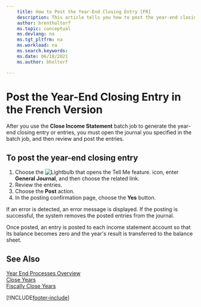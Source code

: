 ```yaml
---
    title: How to Post the Year-End Closing Entry [FR]
    description: This article tells you how to post the year-end closing entries after you use the Close Income Statement batch job.
    author: brentholtorf
    ms.topic: conceptual
    ms.devlang: na
    ms.tgt_pltfrm: na
    ms.workload: na
    ms.search.keywords:
    ms.date: 06/18/2021
    ms.author: bholtorf

---
```

# Post the Year-End Closing Entry in the French Version

After you use the **Close Income Statement** batch job to generate the year-end closing entry or entries, you must open the journal you specified in the batch job, and then review and post the entries.  

## To post the year-end closing entry  

1. Choose the ![Lightbulb that opens the Tell Me feature.](../../media/ui-search/search_small.png "Tell me what you want to do") icon, enter **General Journal**, and then choose the related link.  
2. Review the entries.  
3. Choose the **Post** action.  
4. In the posting confirmation page, choose the **Yes** button.  

If an error is detected, an error message is displayed. If the posting is successful, the system removes the posted entries from the journal.  

Once posted, an entry is posted to each income statement account so that its balance becomes zero and the year's result is transferred to the balance sheet.  

## See Also

[Year End Processes Overview](year-end-processes-overview.md)   
[Close Years](how-to-close-years.md)   
[Fiscally Close Years](how-to-fiscally-close-years.md)


[!INCLUDE[footer-include](../../includes/footer-banner.md)]